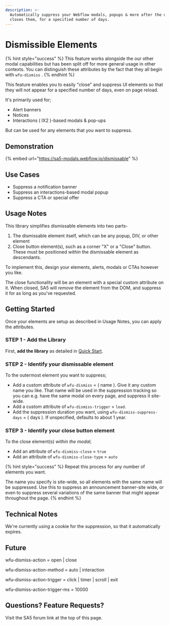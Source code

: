 ```yaml
---
description: >-
  Automatically suppress your Webflow modals, popups & more after the user
  closes them, for a specified number of days.
---
```


# Dismissible Elements

{% hint style="success" %}
This feature works alongside the our other modal capabilities but has been split off for more general usage in other contexts.  You can distinguish these attributes by the fact that they all begin with `wfu-dismiss` .&#x20;
{% endhint %}

This feature enables you to easily "close" and suppress UI elements so that they will not appear for a specified number of days, even on page reload.&#x20;

It's primarily used for;

* Alert banners
* Notices
* Interactions ( IX2 )-based modals & pop-ups&#x20;

But can be used for any elements that you want to suppress.&#x20;

## Demonstration <a href="#display-captions-in-webflows-lightboxes" id="display-captions-in-webflows-lightboxes"></a>

{% embed url="https://sa5-modals.webflow.io/dismissable" %}

## Use Cases&#x20;

* Suppress a notification banner &#x20;
* Suppress an interactions-based modal popup
* Suppress a CTA or special offer&#x20;

## Usage Notes

This library simplifies dismissable elements into two parts-

1. The dismissable element itself, which can be any popup, DIV, or other element
2. Close button element(s), such as a corner "X" or a "Close" button. These must be positioned _within_ the dismissable element as descendants.&#x20;

To implement this, design your elements, alerts, modals or CTAs however you like.&#x20;

The close functionality will be an element with a special custom attribute on it. When closed, SA5 will _remove_ the element from the DOM, and suppress it for as long as you've requested. &#x20;

## Getting Started

Once your elements are setup as described in Usage Notes, you can apply the attributes.&#x20;

### STEP 1 - Add the Library <a href="#step-1---add-the-library" id="step-1---add-the-library"></a>

First, **add the library** as detailed in [Quick Start](quick-start.md).&#x20;

### STEP 2 - Identify your dismissable element <a href="#step-2---setup-your-zap-and-link-your-webflow-form" id="step-2---setup-your-zap-and-link-your-webflow-form"></a>

To the outermost element you want to suppress;

* Add a custom attribute of `wfu-dismiss` = ( name ). Give it any custom name you like. That name will be used in the suppression tracking so you can e.g. have the same modal on every page, and suppress it site-wide.
* Add a custom attribute of `wfu-dismiss-trigger` = `load`.&#x20;
* Add the suppression duration you want, using `wfu-dismiss-suppress-days` = ( days ). If unspecified, defaults to about 1 year.&#x20;

### STEP 3 - Identify your close button element <a href="#step-2---setup-your-zap-and-link-your-webflow-form" id="step-2---setup-your-zap-and-link-your-webflow-form"></a>

To the close element(s) _within the modal_;

* Add an attribute of `wfu-dismiss-close` = `true`
* Add an attribute of `wfu-dismiss-close-type` = `auto`

{% hint style="success" %}
Repeat this process for any number of elements you want.&#x20;

The name you specify is site-wide, so all elements with the same name will be suppressed. Use this to suppress an announcement banner-site wide, or even to suppress several variations of the same banner that might appear throughout the page.&#x20;
{% endhint %}

## Technical Notes

We're currently using a cookie for the suppression, so that it automatically expires.&#x20;

## Future

wfu-dismiss-action = open | close

wfu-dismiss-action-method = auto | interaction

wfu-dismiss-action-trigger = click | timer | scroll | exit

wfu-dismiss-action-trigger-ms = 10000

## Questions? Feature Requests?

Visit the SA5 forum link at the top of this page.

